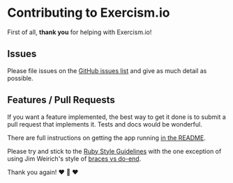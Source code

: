# Contributing to Exercism.io

First of all, **thank you** for helping with Exercism.io!

## Issues 
Please file issues on the [GitHub issues list](https://github.com/kytrinyx/exercism.io/issues) and give as much detail as possible.

## Features / Pull Requests

If you want a feature implemented, the best way to get it done is to submit a pull request that implements it. Tests and docs would be wonderful.

There are full instructions on getting the app running [in the README](https://github.com/kytrinyx/exercism.io/blob/master/README.md).

Please try and stick to the [Ruby Style Guidelines](https://github.com/styleguide/ruby) with the one exception of using Jim Weirich's style of [braces vs do-end](http://onestepback.org/index.cgi/Tech/Ruby/BraceVsDoEnd.rdoc).

Thank you again!
:heart: :sparkling_heart: :heart:
